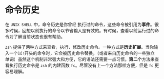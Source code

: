 # 命令历史

在 `UNIX SHELL` 中，命令历史是你曾经 执行过的命令，这些命令被引用为**事件**。很多时候，回想以前执行的命令以节省输入是有效的。有时候，查看以前运行过的命令对了解当前状态也很有帮助。

`Zsh` 提供了两种方式来查看，执行，修改历史命令。一种方式是**历史扩展**。当你输入一个以`!`开头的命令时，它会被历史命令替换。（或者来自历史命令的一些独立单词）虽然这个机制非常强大和方便，它的语法还需要一点习惯。**第二个**方法来查看执行历史命令是 `zsh` 的内建函数 `fc`。尽管没有上一个方法那样方便，但是 `fc` 更容易理解。